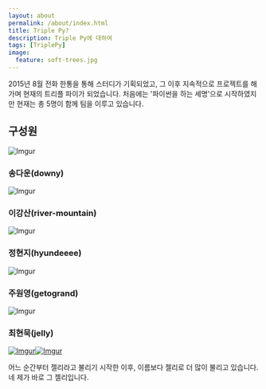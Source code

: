 ```yaml
---
layout: about
permalink: /about/index.html
title: Triple Py?
description: Triple Py에 대하여
tags: [TriplePy]
image:
  feature: soft-trees.jpg
---
```


2015년 8월 전화 한통을 통해 스터디가 기획되었고, 그 이후 지속적으로 프로젝트를 해가며 현재의 트리플 파이가 되었습니다.
처음에는 '파이썬을 하는 세명'으로 시작하였지만 현재는 총 5명이 함께 팀을 이루고 있습니다.


## 구성원
![Imgur](http://i.imgur.com/c074jtn.jpg)

### 송다운(downy)

![Imgur](http://i.imgur.com/bek5FVy.jpg)

### 이강산(river-mountain)

![Imgur](http://i.imgur.com/Ntybtkf.jpg)

### 정현지(hyundeeee)

![Imgur](http://i.imgur.com/lWBxaFv.png)

### 주원영(getogrand)

![Imgur](http://i.imgur.com/FtypJBb.jpg)

### 최현묵(jelly) 
[![Imgur](http://i.imgur.com/X95C5iM.png)](https://www.facebook.com/hyunmook.k.choi)[![Imgur](http://i.imgur.com/W9wJ63F.png)](http://jellyms.kr)

어느 순간부터 젤리라고 불리기 시작한 이후, 이름보다 젤리로 더 많이 불리고 있습니다. 네 제가 바로 그 젤리입니다.
